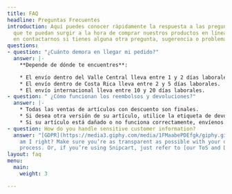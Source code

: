```yaml
---
title: FAQ
headline: Preguntas Frecuentes
introduction: Aquí puedes conocer rápidamente la respuesta a las preguntas más frecuentes
  que te puedan surgir a la hora de comprar nuestros productos en línea. No dudes
  en contactarnos si tienes alguna otra pregunta, sugerencia o problema.
questions:
- question: "¿Cuánto demora en llegar mi pedido?"
  answer: |-
    **Depende de dónde te encuentres**:

    * El envío dentro del Valle Central lleva entre 1 y 2 días laborales.
    * El envío dentro de Costa Rica lleva entre 2 y 5 días laborales.
    * El envío internacional lleva entre 10 y 20 días laborales.
- question: " ¿Cómo funcionan los reembolsos y devoluciones?"
  answer: |-
    * Todas las ventas de artículos con descuento son finales.
    * Si desea otra versión de su artículo, utilice la etiqueta de devolución. Las instrucciones están impresas en su parte posterior
    * Si su artículo está dañado o no funciona correctamente, envíenos un correo electrónico a **info@healthypleasures.com**. Le reembolsaremos y le enviaremos uno nuevo lo antes posible.
- question: How do you handle sensitive customer information?
  answer: "[GDPR](https://media3.giphy.com/media/1FMaabePDEfgk/giphy.gif?cid=790b76115d1fc3ed7656643632f4131f&rid=giphy.gif),
    am I right? Make sure you’re as transparent as possible with your data handling
    process. Or, if you’re using Snipcart, just refer to [our ToS and DPA](http://bit.ly/2YJwlyt)."
layout: faq
menu:
  main:
    weight: 3

---
```

